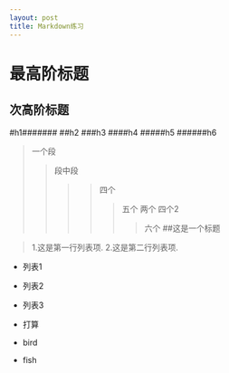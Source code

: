 ```yaml
---
layout: post
title: Markdown练习
---
```

最高阶标题
=
次高阶标题
-
#h1#######
##h2
###h3
####h4
#####h5
######h6
>一个段
>>段中段
>>>>四个
>>>>>五个
>>两个
>>>>四个2
>>>>>>六个
>##这是一个标题

>1.这是第一行列表项.
>2.这是第二行列表项.
* 列表1

* 列表2

+ 列表3

+ 打算

* bird

* fish